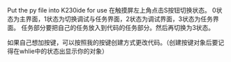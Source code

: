 Put the py file into K230ide for use
在触摸屏左上角点击S按钮切换状态。
0状态为主界面，1状态为切换调试与任务界面，2状态为调试界面，3状态为任务界面。
任务部分要把自己的任务放入到代码的任务部分。然后再切换为3状态。

如果自己想加按键，可以按照我的按键创建方式更改代码。（创建按键对象后要记得在whlie中的状态出显示你的对象）
